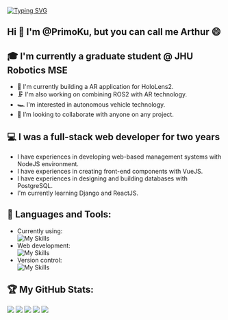 [![Typing SVG](https://readme-typing-svg.demolab.com?font=Fira+Code&pause=1000&color=25F7C7&vCenter=true&width=435&lines=Robotics+Software+Engineer;Full-stack+developer;Looking+for+an+opportunity)](https://git.io/typing-svg)

## Hi 👋 I'm @PrimoKu, but you can call me Arthur 😄

## 🎓 I'm currently a graduate student @ JHU Robotics MSE
- 🔭 I'm currently building a AR application for HoloLens2.
- 🗜 I'm also working on combining ROS2 with AR technology.
- 🏎 I'm interested in autonomous vehicle technology.
- 👯 I’m looking to collaborate with anyone on any project.

## 💻 I was a full-stack web developer for two years
- I have experiences in developing web-based management systems with NodeJS environment.
- I have experiences in creating front-end components with VueJS.
- I have experiences in designing and building databases with PostgreSQL.
- I'm currently learning Django and ReactJS.

## 🧰 Languages and Tools:
- Currently using: <br />
![My Skills](https://skillicons.dev/icons?i=cpp,cs,py,ros,unity,matlab,tensorflow,pytorch)
- Web development: <br />
![My Skills](https://skillicons.dev/icons?i=nodejs,js,vue,php,laravel,django,react,postgres,html,css)
- Version control: <br />
![My Skills](https://skillicons.dev/icons?i=github,gitlab)

## :trophy: My GitHub Stats:
![](https://github-profile-summary-cards.vercel.app/api/cards/profile-details?username=primoku&theme=2077)
![](https://github-profile-summary-cards.vercel.app/api/cards/repos-per-language?username=primoku&theme=2077)
![](https://github-profile-summary-cards.vercel.app/api/cards/most-commit-language?username=primoku&theme=2077)
![](https://github-profile-summary-cards.vercel.app/api/cards/stats?username=primoku&theme=2077)
![](https://github-profile-summary-cards.vercel.app/api/cards/productive-time?username=primoku&theme=2077&utcOffset=-5)
<!--
**PrimoKu/PrimoKu** is a ✨ _special_ ✨ repository because its `README.md` (this file) appears on your GitHub profile.&theme=2077

Here are some ideas to get you started:

- 🔭 I’m currently working on ...
- 🌱 I’m currently learning ...
- 👯 I’m looking to collaborate on ...
- 🤔 I’m looking for help with ...
- 💬 Ask me about ...
- 📫 How to reach me: ...
- 😄 Pronouns: ...
- ⚡ Fun fact: ...
-->
